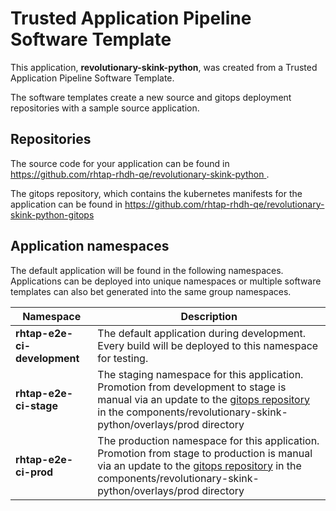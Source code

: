 # Trusted Application Pipeline Software Template

This application, **revolutionary-skink-python**, was created from a Trusted Application Pipeline Software Template.

The software templates create a new source and gitops deployment repositories with a sample source application. 

## Repositories

The source code for your application can be found in [https://github.com/rhtap-rhdh-qe/revolutionary-skink-python ](https://github.com/rhtap-rhdh-qe/revolutionary-skink-python ).
 
The gitops repository, which contains the kubernetes manifests for the application can be found in 
[https://github.com/rhtap-rhdh-qe/revolutionary-skink-python-gitops ](https://github.com/rhtap-rhdh-qe/revolutionary-skink-python-gitops ) 

## Application namespaces 

The default application will be found in the following namespaces. Applications can be deployed into unique namespaces or multiple software templates can also bet generated into the same group namespaces.  

|  Namespace   |  Description   |  
| -------- | -------- |   
| **rhtap-e2e-ci-development** | The default application during development. Every build will be deployed to this namespace for testing. | 
| **rhtap-e2e-ci-stage** | The staging namespace for this application. Promotion from development to stage is manual via an update to the [gitops repository](https://github.com/rhtap-rhdh-qe/revolutionary-skink-python-gitops ) in the components/revolutionary-skink-python/overlays/prod directory |  
| **rhtap-e2e-ci-prod** | The production namespace for this application. Promotion from stage to production is manual via an update to the [gitops repository](https://github.com/rhtap-rhdh-qe/revolutionary-skink-python-gitops ) in the components/revolutionary-skink-python/overlays/prod directory | 